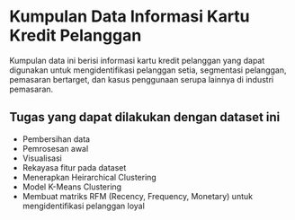 # Kumpulan Data Informasi Kartu Kredit Pelanggan

Kumpulan data ini berisi informasi kartu kredit pelanggan yang dapat digunakan untuk mengidentifikasi pelanggan setia, segmentasi pelanggan, pemasaran bertarget, dan kasus penggunaan serupa lainnya di industri pemasaran.

## Tugas yang dapat dilakukan dengan dataset ini

- Pembersihan data
- Pemrosesan awal
- Visualisasi
- Rekayasa fitur pada dataset
- Menerapkan Heirarchical Clustering
- Model K-Means Clustering
- Membuat matriks RFM (Recency, Frequency, Monetary) untuk mengidentifikasi pelanggan loyal
 
